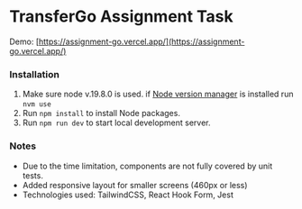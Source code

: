 # TransferGo Assignment Task

Demo: [https://assignment-go.vercel.app/](https://assignment-go.vercel.app/)

### Installation

1. Make sure node v.19.8.0 is used. if [Node version manager](https://github.com/nvm-sh/nvm) is installed run `nvm use`
2. Run `npm install` to install Node packages.
3. Run `npm run dev` to start local development server.


### Notes
- Due to the time limitation, components are not fully covered by unit tests. 
- Added responsive layout for smaller screens (460px or less)
- Technologies used: TailwindCSS, React Hook Form, Jest

